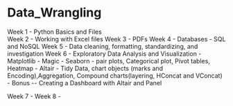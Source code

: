 # Data_Wrangling
Week 1 - Python Basics and Files <br>
Week 2 - Working with Excel files
Week 3 - PDFs
Week 4 - Databases - SQL and NoSQL
Week 5 - Data cleaning, formatting, standardizing, and investigation
Week 6 - Exploratory Data Analysis and Visualization
        - Matplotlib - Magic
	- Seaborn - pair plots, Categorical plot, Pivot tables, Heatmap
	- Altair - Tidy Data, chart objects (marks and Encoding),Aggregation, Compound charts(layering, HConcat and VConcat)	
	- Bonus -- Creating a Dashboard with Altair and Panel

Week 7 - 
Week 8 - 


